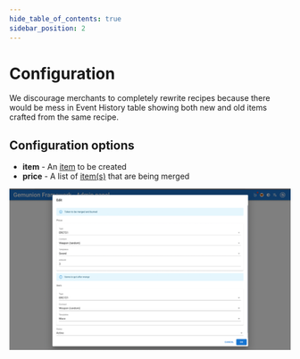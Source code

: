 ```yaml
---
hide_table_of_contents: true
sidebar_position: 2
---
```


# Configuration

We discourage merchants to completely rewrite recipes because there would be mess in Event History table showing both
new and old items crafted from the same recipe.

## Configuration options

- **item** - An [item](/admin/miscellaneous/asset/) to be created
- **price** - A list of [item(s)](/admin/miscellaneous/asset/) that are being merged

![Merge edit dialog](/img/admin/mechanics-gaming/recipes/merge/merge_edit_dialog.png)

